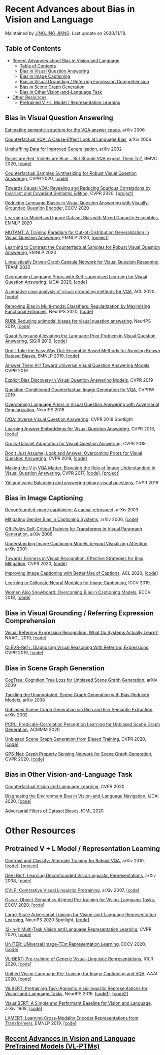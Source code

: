 # Recent Advances about Bias in Vision and Language 
Maintained by [JINGJING JIANG](https://github.com/jingjing12110). Last update on 2020/11/18. 

## Table of Contents

- [Recent Advances about Bias in Vision and Language](#recent-advances-about-bias-in-vision-and-language)
  - [Table of Contents](#table-of-contents)
  - [Bias in Visual Question Answering](#bias-in-visual-question-answering)
  - [Bias in Image Captioning](#bias-in-image-captioning)
  - [Bias in Visual Grounding / Referring Expression Comprehension](#bias-in-visual-grounding--referring-expression-comprehension)
  - [Bias in Scene Graph Generation](#bias-in-scene-graph-generation)
  - [Bias in Other Vision-and-Language Task](#bias-in-other-vision-and-language-task)
- [Other Resources](#other-resources)
  - [Pretrained V + L Model / Representation Learning](#pretrained-v--l-model--representation-learning)


## Bias in Visual Question Answering

[Estimating semantic structure for the VQA answer space](https://arxiv.org/abs/2006.05726), arXiv 2006

[Counterfactual VQA: A Cause-Effect Look at Language Bias](https://arxiv.org/abs/2006.04315), arXiv 2006

[Unshuffling Data for Improved Generalization](https://arxiv.org/abs/2002.11894), arXiv 2002

[Roses are Red, Violets are Blue... But Should VQA expect Them To?](https://arxiv.org/abs/2006.05121), BMVC 2020, [[code](https://github.com/gqaood/GQA-OOD?utm_source=catalyzex.com)]

[Counterfactual Samples Synthesizing for Robust Visual Question Answering](https://arxiv.org/abs/2003.06576v1), CVPR 2020, [[code](https://github.com/yanxinzju/CSS-VQA?utm_source=catalyzex.com)]

[Towards Causal VQA: Revealing and Reducing Spurious Correlations by Invariant and Covariant Semantic Editing](https://openaccess.thecvf.com/content_CVPR_2020/papers/Agarwal_Towards_Causal_VQA_Revealing_and_Reducing_Spurious_Correlations_by_Invariant_CVPR_2020_paper.pdf), CVPR 2020, [[project](https://rakshithshetty.github.io/CausalVQA/)]

[Reducing Language Biases in Visual Question Answering with Visually-Grounded Question Encoder](https://arxiv.org/abs/2007.06198), ECCV 2020

[Learning to Model and Ignore Dataset Bias with Mixed Capacity Ensembles](https://arxiv.org/abs/2011.03856), EMNLP 2020

[MUTANT: A Training Paradigm for Out-of-Distribution Generalization in Visual Question Answering](https://arxiv.org/abs/2009.08566), EMNLP 2020, [[project](https://www.public.asu.edu/~tgokhale/)] 

[Learning to Contrast the Counterfactual Samples for Robust Visual Question Answering](https://www.aclweb.org/anthology/2020.emnlp-main.265.pdf), EMNLP 2020

[Linguistically Driven Graph Capsule Network for Visual Question Reasoning](https://arxiv.org/abs/2003.10065), TPAMI 2020

[Overcoming Language Priors with Self-supervised Learning for Visual Question Answering](https://www.ijcai.org/Proceedings/2020/0151.pdf), IJCAI 2020, [[code](https://github.com/CrossmodalGroup/SSL-VQA)]

[A negative case analysis of visual grounding methods for VQA](https://arxiv.org/abs/2004.05704), ACL 2020, [[code](https://github.com/erobic/negative_analysis_of_grounding?utm_source=catalyzex.com)]

[Removing Bias in Multi-modal Classifiers: Regularization by Maximizing Functional Entropies](https://arxiv.org/abs/2010.10802?context=cs.LG), NeurIPS 2020, [[code](https://github.com/itaigat/removing-bias-in-multi-modal-classifiers)]

[RUBi: Reducing unimodal biases for visual question answering](https://proceedings.neurips.cc/paper/2019/file/51d92be1c60d1db1d2e5e7a07da55b26-Paper.pdf), NeurIPS 2019, [[code](https://github.com/cdancette/rubi.bootstrap.pytorch)]

[Quantifying and Alleviating the Language Prior Problem in Visual Question Answering](https://dl.acm.org/doi/abs/10.1145/3331184.3331186), SIGIR 2019, [[code](https://github.com/guoyang9/vqa-prior?utm_source=catalyzex.com)]

[Don’t Take the Easy Way Out: Ensemble Based Methods for Avoiding Known Dataset Biases](https://arxiv.org/pdf/1909.03683.pdf), EMNLP 2019, [[code](https://github.com/chrisc36/debias?utm_source=catalyzex.com)]

[Answer Them All! Toward Universal Visual Question Answering Models](https://openaccess.thecvf.com/content_CVPR_2019/papers/Shrestha_Answer_Them_All_Toward_Universal_Visual_Question_Answering_Models_CVPR_2019_paper.pdf), CVPR 2019

[Explicit Bias Discovery in Visual Question Answering Models](https://openaccess.thecvf.com/content_CVPR_2019/papers/Manjunatha_Explicit_Bias_Discovery_in_Visual_Question_Answering_Models_CVPR_2019_paper.pdf), CVPR 2019

[Question-Conditioned Counterfactual Image Generation for VQA](https://arxiv.org/abs/1911.06352), CVPRW 2019

[Overcoming Language Priors in Visual Question Answering with Adversarial Regularization](https://arxiv.org/abs/1810.03649), NeurIPS 2018

[iVQA: Inverse Visual Question Answering](https://arxiv.org/abs/1710.03370), CVPR 2018 Spotlight

[Learning Answer Embeddings for Visual Question Answering](https://openaccess.thecvf.com/content_cvpr_2018/papers/Hu_Learning_Answer_Embeddings_CVPR_2018_paper.pdf), CVPR 2018, [[code](https://github.com/hexiang-hu/answer_embedding)]

[Cross-Dataset Adaptation for Visual Question Answering](https://arxiv.org/abs/1806.03726), CVPR 2018

[Don't Just Assume; Look and Answer: Overcoming Priors for Visual Question Answering](https://arxiv.org/abs/1712.00377), CVPR 2018, [[code](https://github.com/AishwaryaAgrawal/GVQA?utm_source=catalyzex.com)]

[Making the V in VQA Matter: Elevating the Role of Image Understanding in Visual Question Answering](https://arxiv.org/abs/1612.00837), CVPR 2017, [[code](https://github.com/necla-ml/SNLI-VE?utm_source=catalyzex.com)], [[project](https://visualqa.org/)]

[Yin and yang: Balancing and answering binary visual questions](https://openaccess.thecvf.com/content_cvpr_2016/papers/Zhang_Yin_and_Yang_CVPR_2016_paper.pdf), CVPR 2016

## Bias in Image Captioning

[Deconfounded image captioning: A causal retrospect](https://arxiv.org/abs/2003.03923), arXiv 2003

[Mitigating Gender Bias in Captioning Systems](https://arxiv.org/pdf/2006.08315.pdf), arXiv 2006, [[code](https://github.com/CaptionGenderBias2020/Mitigating_Gender_Bias_In_Captioning_System)]

[Off-Policy Self-Critical Training for Transformer in Visual Paragraph Generation](https://arxiv.org/abs/2006.11714),  arXiv 2006

[Understanding Image Captioning Models beyond Visualizing Attention](https://arxiv.org/abs/2001.01037), arXiv 2001

[Towards Fairness in Visual Recognition: Effective Strategies for Bias Mitigation](https://arxiv.org/pdf/1911.11834.pdf), CVPR 2020, [[code](https://github.com/princetonvisualai/DomainBiasMitigation)]

[Improving Image Captioning with Better Use of Captions](https://arxiv.org/abs/2006.11807), ACL 2020, [[code](https://github.com/Gitsamshi/WeakVRD-Captioning?utm_source=catalyzex.com)]

[Learning to Collocate Neural Modules for Image Captioning](https://openaccess.thecvf.com/content_ICCV_2019/papers/Yang_Learning_to_Collocate_Neural_Modules_for_Image_Captioning_ICCV_2019_paper.pdf), ICCV 2019, 

[Women Also Snowboard: Overcoming Bias in Captioning Models](https://openaccess.thecvf.com/content_ECCV_2018/papers/Lisa_Anne_Hendricks_Women_also_Snowboard_ECCV_2018_paper.pdf), ECCV 2018, [[code](https://github.com/dtak/local-independence-public?utm_source=catalyzex.com)]

## Bias in Visual Grounding / Referring Expression Comprehension

[Visual Referring Expression Recognition: What Do Systems Actually Learn?](https://arxiv.org/abs/1805.11818), NAACL 2019, [[code](https://github.com/volkancirik/neural-sieves-refexp?utm_source=catalyzex.com)]

[CLEVR-Ref+: Diagnosing Visual Reasoning With Referring Expressions](https://openaccess.thecvf.com/content_CVPR_2019/papers/Liu_CLEVR-Ref_Diagnosing_Visual_Reasoning_With_Referring_Expressions_CVPR_2019_paper.pdf), CVPR 2019, [[code](https://github.com/TheShadow29/awesome-grounding?utm_source=catalyzex.com)]

## Bias in Scene Graph Generation

[CogTree: Cognition Tree Loss for Unbiased Scene Graph Generation](https://arxiv.org/abs/2009.07526), arXiv 2009

[Tackling the Unannotated: Scene Graph Generation with Bias-Reduced Models](https://arxiv.org/abs/2008.07832), arXiv 2008

[Unbiased Scene Graph Generation via Rich and Fair Semantic Extraction](https://arxiv.org/abs/2002.00176), arXiv 2002  

[PCPL: Predicate-Correlation Perception Learning for Unbiased Scene Graph Generation](https://arxiv.org/abs/2009.00893), ACMMM 2020

[Unbiased Scene Graph Generation from Biased Training](https://arxiv.org/abs/2002.11949), CVPR 2020, [[code](https://github.com/KaihuaTang/Scene-Graph-Benchmark.pytorch)]

[GPS-Net: Graph Property Sensing Network for Scene Graph Generation](https://openaccess.thecvf.com/content_CVPR_2020/papers/Lin_GPS-Net_Graph_Property_Sensing_Network_for_Scene_Graph_Generation_CVPR_2020_paper.pdf), CVPR 2020, [[code](https://github.com/taksau/GPS-Net)]


## Bias in Other Vision-and-Language Task

[Counterfactual Vision and Language Learning](https://openaccess.thecvf.com/content_CVPR_2020/papers/Abbasnejad_Counterfactual_Vision_and_Language_Learning_CVPR_2020_paper.pdf), CVPR 2020

[Diagnosing the Environment Bias in Vision-and-Language Navigation](https://arxiv.org/abs/2005.03086), IJCAI 2020, [[code](https://github.com/zhangybzbo/EnvBiasVLN?utm_source=catalyzex.com)]

[Adversarial Filters of Dataset Biases](https://arxiv.org/abs/2002.04108), ICML 2020


# Other Resources

## Pretrained V + L Model / Representation Learning
  
[Contrast and Classify: Alternate Training for Robust VQA](https://arxiv.org/abs/2010.06087), arXiv 2010, [[code](https://github.com/yashkant/concat-vqa)], [[project](https://yashkant.github.io/projects/concat-vqa.html)]

[DeVLBert: Learning Deconfounded Visio-Linguistic Representations](https://arxiv.org/abs/2008.06884), arXiv 2008, [[code](https://github.com/shengyuzhang/DeVLBert)]

[CVLP: Contrastive Visual Linguistic Pretraining](https://arxiv.org/abs/2007.13135), arXiv 2007, [[code](https://github.com/ArcherYunDong/CVLP-)]

[Oscar: Object-Semantics Aligned Pre-training for Vision-Language Tasks](https://arxiv.org/abs/2004.06165), ECCV 2020, [[code](https://github.com/microsoft/Oscar)]

[Large-Scale Adversarial Training for Vision-and-Language Representation Learning](https://arxiv.org/abs/2006.06195), NeurIPS 2020 Spotlight, [[code](https://github.com/zhegan27/VILLA)]

[12-in-1: Multi-Task Vision and Language Representation Learning](https://openaccess.thecvf.com/content_CVPR_2020/html/Lu_12-in-1_Multi-Task_Vision_and_Language_Representation_Learning_CVPR_2020_paper.html), CVPR 2020, [[code](https://github.com/facebookresearch/vilbert-multi-task)]

[UNITER: UNiversal Image-TExt Representation Learning](https://arxiv.org/abs/1909.11740v3), ECCV 2020, [[code](https://github.com/ChenRocks/UNITER)]

[VL-BERT: Pre-training of Generic Visual-Linguistic Representations](https://arxiv.org/abs/1908.08530v4), ICLR 2020, [[code](https://github.com/jackroos/VL-BERT)]

[Unified Vision-Language Pre-Training for Image Captioning and VQA](https://arxiv.org/abs/1909.11059v3), AAAI 2020, [[code](https://github.com/LuoweiZhou/VLP)]

[ViLBERT: Pretraining Task-Agnostic Visiolinguistic Representations for Vision-and-Language Tasks](https://arxiv.org/abs/1908.02265v1), NeurIPS 2019, [[code1](https://github.com/jiasenlu/vilbert_beta)], [[code2](https://github.com/facebookresearch/vilbert-multi-task)]

[VisualBERT: A Simple and Performant Baseline for Vision and Language](https://arxiv.org/abs/1908.03557v1), arXiv 1908, [[code](https://github.com/uclanlp/visualbert)]

[LXMERT: Learning Cross-Modality Encoder Representations from Transformers](https://arxiv.org/abs/1908.07490v3), EMNLP 2019, [[code](https://github.com/airsplay/lxmert)]

## [Recent Advances in Vision and Language PreTrained Models (VL-PTMs)](https://github.com/jingjing12110/awesome-vision-language-pretraining-papers)

